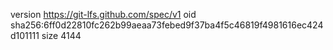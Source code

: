 version https://git-lfs.github.com/spec/v1
oid sha256:6ff0d22810fc262b99aeaa73febed9f37ba4f5c46819f4981616ec424d101111
size 4144
